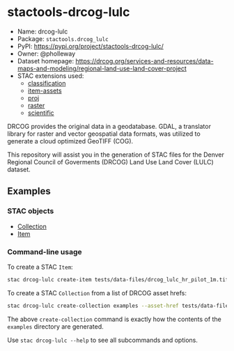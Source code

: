# stactools-drcog-lulc

- Name: drcog-lulc
- Package: `stactools.drcog_lulc`
- PyPI: https://pypi.org/project/stactools-drcog-lulc/
- Owner: @pholleway
- Dataset homepage: https://drcog.org/services-and-resources/data-maps-and-modeling/regional-land-use-land-cover-project
- STAC extensions used:
  - [classification](https://github.com/stac-extensions/classification/)
  - [item-assets](https://github.com/stac-extensions/item-assets)
  - [proj](https://github.com/stac-extensions/projection)
  - [raster](https://github.com/stac-extensions/raster)
  - [scientific](https://github.com/stac-extensions/scientific)

DRCOG provides the original data in a geodatabase. GDAL, a translator library for raster and vector geospatial data formats, was utilized to generate a cloud optimized GeoTIFF (COG).

This repository will assist you in the generation of STAC files for the Denver Regional Council of Goverments (DRCOG) Land Use Land Cover (LULC) dataset.

## Examples

### STAC objects

- [Collection](examples/collection.json)
- [Item](examples/drcog-lulc-2018/drcog-lulc-2018.json)

### Command-line usage

To create a STAC `Item`:

```bash
stac drcog-lulc create-item tests/data-files/drcog_lulc_hr_pilot_1m.tif item.json
```

To create a STAC `Collection` from a list of DRCOG asset hrefs:

```bash
stac drcog-lulc create-collection examples --asset-href tests/data-files/drcog_lulc_hr_pilot_1m.tif
```

The above `create-collection` command is exactly how the contents of the `examples` directory are generated.

Use `stac drcog-lulc --help` to see all subcommands and options.
